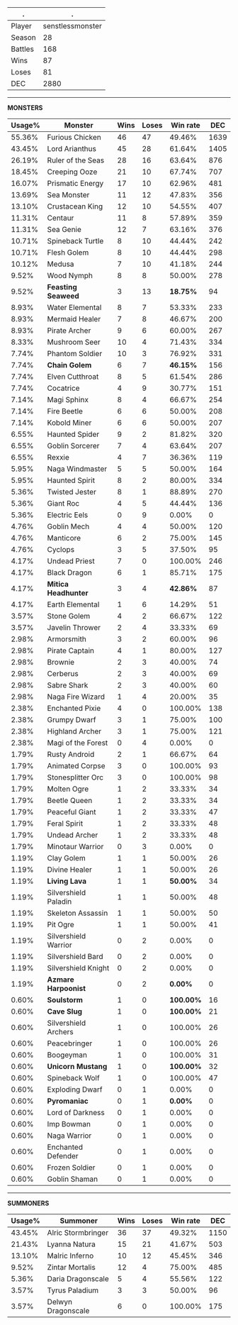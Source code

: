 .|.
|-|-
Player|senstlessmonster
Season|28
Battles|168
Wins|87
Loses|81
DEC|2880

---
**MONSTERS**

Usage%|Monster|Wins|Loses|Win rate|DEC|
-|-|-|-|-|-|
55.36%|Furious Chicken|46|47|49.46%|1639|
43.45%|Lord Arianthus|45|28|61.64%|1405|
26.19%|Ruler of the Seas|28|16|63.64%|876|
18.45%|Creeping Ooze|21|10|67.74%|707|
16.07%|Prismatic Energy|17|10|62.96%|481|
13.69%|Sea Monster|11|12|47.83%|356|
13.10%|Crustacean King|12|10|54.55%|407|
11.31%|Centaur|11|8|57.89%|359|
11.31%|Sea Genie|12|7|63.16%|376|
10.71%|Spineback Turtle|8|10|44.44%|242|
10.71%|Flesh Golem|8|10|44.44%|298|
10.12%|Medusa|7|10|41.18%|244|
9.52%|Wood Nymph|8|8|50.00%|278|
9.52%|**Feasting Seaweed**|3|13|**18.75%**|94|
8.93%|Water Elemental|8|7|53.33%|233|
8.93%|Mermaid Healer|7|8|46.67%|200|
8.93%|Pirate Archer|9|6|60.00%|267|
8.33%|Mushroom Seer|10|4|71.43%|334|
7.74%|Phantom Soldier|10|3|76.92%|331|
7.74%|**Chain Golem**|6|7|**46.15%**|156|
7.74%|Elven Cutthroat|8|5|61.54%|286|
7.74%|Cocatrice|4|9|30.77%|151|
7.14%|Magi Sphinx|8|4|66.67%|254|
7.14%|Fire Beetle|6|6|50.00%|208|
7.14%|Kobold Miner|6|6|50.00%|207|
6.55%|Haunted Spider|9|2|81.82%|320|
6.55%|Goblin Sorcerer|7|4|63.64%|207|
6.55%|Rexxie|4|7|36.36%|119|
5.95%|Naga Windmaster|5|5|50.00%|164|
5.95%|Haunted Spirit|8|2|80.00%|334|
5.36%|Twisted Jester|8|1|88.89%|270|
5.36%|Giant Roc|4|5|44.44%|136|
5.36%|Electric Eels|0|9|0.00%|0|
4.76%|Goblin Mech|4|4|50.00%|120|
4.76%|Manticore|6|2|75.00%|145|
4.76%|Cyclops|3|5|37.50%|95|
4.17%|Undead Priest|7|0|100.00%|246|
4.17%|Black Dragon|6|1|85.71%|175|
4.17%|**Mitica Headhunter**|3|4|**42.86%**|87|
4.17%|Earth Elemental|1|6|14.29%|51|
3.57%|Stone Golem|4|2|66.67%|122|
3.57%|Javelin Thrower|2|4|33.33%|69|
2.98%|Armorsmith|3|2|60.00%|96|
2.98%|Pirate Captain|4|1|80.00%|127|
2.98%|Brownie|2|3|40.00%|74|
2.98%|Cerberus|2|3|40.00%|69|
2.98%|Sabre Shark|2|3|40.00%|60|
2.98%|Naga Fire Wizard|1|4|20.00%|35|
2.38%|Enchanted Pixie|4|0|100.00%|138|
2.38%|Grumpy Dwarf|3|1|75.00%|100|
2.38%|Highland Archer|3|1|75.00%|121|
2.38%|Magi of the Forest|0|4|0.00%|0|
1.79%|Rusty Android|2|1|66.67%|64|
1.79%|Animated Corpse|3|0|100.00%|93|
1.79%|Stonesplitter Orc|3|0|100.00%|98|
1.79%|Molten Ogre|1|2|33.33%|34|
1.79%|Beetle Queen|1|2|33.33%|34|
1.79%|Peaceful Giant|1|2|33.33%|47|
1.79%|Feral Spirit|1|2|33.33%|48|
1.79%|Undead Archer|1|2|33.33%|48|
1.79%|Minotaur Warrior|0|3|0.00%|0|
1.19%|Clay Golem|1|1|50.00%|26|
1.19%|Divine Healer|1|1|50.00%|26|
1.19%|**Living Lava**|1|1|**50.00%**|34|
1.19%|Silvershield Paladin|1|1|50.00%|48|
1.19%|Skeleton Assassin|1|1|50.00%|50|
1.19%|Pit Ogre|1|1|50.00%|41|
1.19%|Silvershield Warrior|0|2|0.00%|0|
1.19%|Silvershield Bard|0|2|0.00%|0|
1.19%|Silvershield Knight|0|2|0.00%|0|
1.19%|**Azmare Harpoonist**|0|2|**0.00%**|0|
0.60%|**Soulstorm**|1|0|**100.00%**|16|
0.60%|**Cave Slug**|1|0|**100.00%**|21|
0.60%|Silvershield Archers|1|0|100.00%|26|
0.60%|Peacebringer|1|0|100.00%|26|
0.60%|Boogeyman|1|0|100.00%|31|
0.60%|**Unicorn Mustang**|1|0|**100.00%**|32|
0.60%|Spineback Wolf|1|0|100.00%|47|
0.60%|Exploding Dwarf|0|1|0.00%|0|
0.60%|**Pyromaniac**|0|1|**0.00%**|0|
0.60%|Lord of Darkness|0|1|0.00%|0|
0.60%|Imp Bowman|0|1|0.00%|0|
0.60%|Naga Warrior|0|1|0.00%|0|
0.60%|Enchanted Defender|0|1|0.00%|0|
0.60%|Frozen Soldier|0|1|0.00%|0|
0.60%|Goblin Shaman|0|1|0.00%|0|

---
**SUMMONERS**

Usage%|Summoner|Wins|Loses|Win rate|DEC|
-|-|-|-|-|-|
43.45%|Alric Stormbringer|36|37|49.32%|1150|
21.43%|Lyanna Natura|15|21|41.67%|503|
13.10%|Malric Inferno|10|12|45.45%|346|
9.52%|Zintar Mortalis|12|4|75.00%|485|
5.36%|Daria Dragonscale|5|4|55.56%|122|
3.57%|Tyrus Paladium|3|3|50.00%|96|
3.57%|Delwyn Dragonscale|6|0|100.00%|175|
